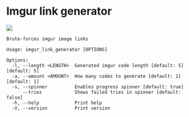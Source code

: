 # Imgur link generator

<a href="https://asciinema.org/a/583804" target="_blank"><img src="https://asciinema.org/a/583804.svg" /></a>

```
Brute-forces imgur image links

Usage: imgur_link_generator [OPTIONS]

Options:
  -l, --length <LENGTH>  Generated imgur code length [default: 5] [default: 5]
  -a, --amount <AMOUNT>  How many codes to generate [default: 1] [default: 1]
  -s, --spinner          Enables progress spinner [default: true]
      --tries            Shows failed tries in spinner [default: false]
  -h, --help             Print help
  -V, --version          Print version
```
